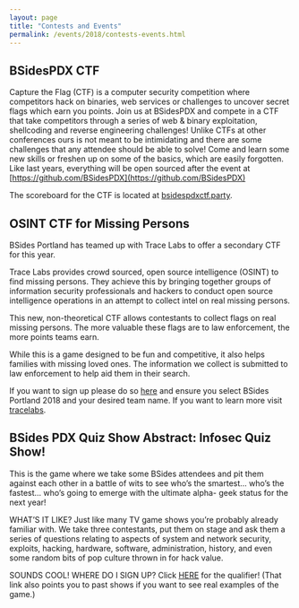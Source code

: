 ```yaml
---
layout: page
title: "Contests and Events"
permalink: /events/2018/contests-events.html
---
```


<a name="BSidesPDX CTF"></a>
## BSidesPDX CTF

Capture the Flag (CTF) is a computer security competition where competitors hack on binaries, web services or challenges to uncover secret flags which earn you points. Join us at BSidesPDX and compete in a CTF that take competitors through a series of web & binary exploitation, shellcoding and reverse engineering challenges! Unlike CTFs at other conferences ours is not meant to be intimidating and there are some challenges that any attendee should be able to solve! Come and learn some new skills or freshen up on some of the basics, which are easily forgotten. Like last years, everything will be open sourced after the event at [https://github.com/BSidesPDX](https://github.com/BSidesPDX)

The scoreboard for the CTF is located at [bsidespdxctf.party](https://bsidespdxctf.party).

<a name="OSINT For Missing Persons"></a>
## OSINT CTF for Missing Persons

BSides Portland has teamed up with Trace Labs to offer a secondary CTF for this year.

Trace Labs provides crowd sourced, open source intelligence (OSINT) to find missing persons. They achieve this by bringing together groups of information security professionals and hackers to conduct open source intelligence operations in an attempt to collect intel on real missing persons. 

This new, non-theoretical CTF allows contestants to collect flags on real missing persons. The more valuable these flags are to law enforcement, the more points teams earn. 

While this is a game designed to be fun and competitive, it also helps families with missing loved ones. The information we collect is submitted to law enforcement to help aid them in their search.

If you want to sign up please do so [here](https://www.tracelabs.org/accounts/register/) and ensure you select BSides Portland 2018 and your desired team name. If you want to learn more visit [tracelabs](https://www.tracelabs.org).

<a name="Quiz Show"></a>

## BSides PDX Quiz Show Abstract: Infosec Quiz Show!

This is the game where we take some BSides attendees and pit them against each other in a battle of wits to see who’s the smartest... who’s the fastest... who’s going to emerge with the ultimate alpha- geek status for the next year!

WHAT’S IT LIKE? Just like many TV game shows you’re probably already familiar with. We take three contestants, put them on stage and ask them a series of questions relating to aspects of system and network security, exploits, hacking, hardware, software, administration, history, and even some random bits of pop culture thrown in for hack value.

SOUNDS COOL! WHERE DO I SIGN UP? Click [HERE](https://goo.gl/forms/2b3ZSkdvvLwebiJn2) for the qualifier! (That link also points you to past shows if you want to see real examples of the game.)


<!--
<a name=""></a>
## Title
Abstract

-->

